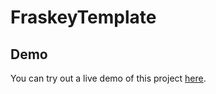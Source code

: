 # FraskeyTemplate

## Demo

You can try out a live demo of this project [here](https://sayedabdelal.github.io/FraskeyTemplate/).
